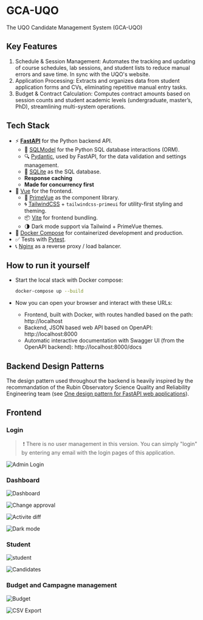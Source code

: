 # GCA-UQO

The UQO Candidate Management System (GCA-UQO) 

## Key Features

1. Schedule & Session Management: Automates the tracking and updating of course schedules, lab sessions, and student lists to reduce manual errors and save time. In sync with the UQO's website.
2. Application Processing: Extracts and organizes data from student application forms and CVs, eliminating repetitive manual entry tasks.
3. Budget & Contract Calculation: Computes contract amounts based on session counts and student academic levels (undergraduate, master’s, PhD), streamlining multi-system operations.

## Tech Stack

- ⚡ [**FastAPI**](https://fastapi.tiangolo.com) for the Python backend API.
    - 🧰 [SQLModel](https://sqlmodel.tiangolo.com) for the Python SQL database interactions (ORM).
    - 🔍 [Pydantic](https://docs.pydantic.dev), used by FastAPI, for the data validation and settings management.
    - 💾 [SQLite](https://www.sqlite.org/) as the SQL database.
    - **Response caching**
    - **Made for concurrency first**
- 🚀 [Vue](https://vuejs.org/) for the frontend.
    - 💅 [PrimeVue](https://primevue.org) as the component library.
    - 🌀 [TailwindCSS](https://tailwindcss.com) + `tailwindcss-primeui` for utility-first styling and theming.
    - 📦 [Vite](https://vitejs.dev) for frontend bundling.
    - 🌗 Dark mode support via Tailwind + PrimeVue themes.
- 🐋 [Docker Compose](https://www.docker.com) for containerized development and production.
- ✅ Tests with [Pytest](https://pytest.org).
- 📞 [Nginx](https://nginx.org/) as a reverse proxy / load balancer.

## How to run it yourself

* Start the local stack with Docker compose:

    ```bash
    docker-compose up --build
    ```

* Now you can open your browser and interact with these URLs:
    * Frontend, built with Docker, with routes handled based on the path: http://localhost
    * Backend, JSON based web API based on OpenAPI: http://localhost:8000
    * Automatic interactive documentation with Swagger UI (from the OpenAPI backend): http://localhost:8000/docs

## Backend Design Patterns

The design pattern used throughout the backend is heavily inspired by the recommandation of the Rubin Observatory Science Quality and Reliability Engineering team (see [One design pattern for FastAPI web applications](https://sqr-072.lsst.io/)).

## Frontend

### Login

> ❗ There is no user management in this version. You can simply "login" by entering any email with the login pages of this application.

![Admin Login](img/login_admin.png)

### Dashboard

![Dashboard](img/dashboard.png)

![Change approval](img/change_approval.png)

![Activite diff](img/activite_approve.png)

![Dark mode](img/dark_mode.png)

### Student

![student](img/student.png)

![Candidates](img/candiatures.png)

### Budget and Campagne management

![Budget](img/budget.png)

![CSV Export](img/export.png)
